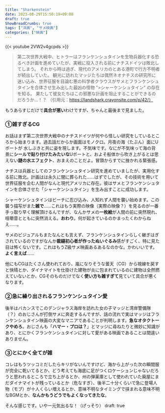 ```yaml
---
title: "Sharkenstein"
date: 2023-08-29T15:50:19+09:00
draft: true
ShowBreadCrumbs: true
tags: ["洋画", "サメ映画"]
categories: ["映画"]
---
```


{{< youtube 2VW2v4gcpds >}}

>第二次世界大戦中、ヒトラーはフランケンシュタインを生物兵器化する恐るべき計画を進めていたが、実戦に投入される前にナチスドイツは敗北してしまう。
>それから時は過ぎ、現代のアメリカのとある港町で行方不明者が続出していた。
>観光に訪れたマッジたちは偶然ネオナチスの研究所に迷い込み、世界征服を目論む悪の科学者クラウスがサメとフランケンシュタインを合体させ生み出した最凶の怪物 ">シャーケンシュタイン" の存在を知る。
>果たして彼女たちはこの邪悪な計画を阻止することができるのだろうか…！？
（引用元：https://landshark.crayonsite.com/p/42/）

もうあらすじだけで**具合が悪い**わけですが、ちゃんと最後まで見ました。

### ①雑すぎるCG

お話はまず第二次世界大戦中のナチスドイツが何やら怪しい研究をしているところから始まります。過去話だからか画面はモノクロ。月夜の海（たぶん）面にUボートが
水しぶきと共に姿を現します。不気味です。なにが不気味って海の背景に**シールで貼り付けたみたいな**Uボートと、およそ船体から吹き上がるとは思えない**謎の水エフェクト**、おまえのことだよ。冒頭からすでに挫かれる緊張感。

ナチスは兵器としてのフランケンシュタイン研究を進めていましたが、実用化する前に敗北。計画はは永久に闇に葬られた……はずでしたが、その技術を用いて世界征服を企む人間がなんと現代アメリカに存在。彼はサメとフランケンシュタインを合体させた「シャーケンシュタイン」を生み出すことに成功します。

シャーケンシュタインはビーチに忍び込み、人知れず人間を襲い始めます。この襲う描写がまた**雑で**……これはもう実際の映像（実際の映像？）を見るのが一番手っ取り早く理解頂けるんですが、なんかサメの**一枚絵**が人間の前に突然現れ、咀嚼音とともに突然消える。**おわり**。何が起きているのかまったくわからねえ……。

サメのビジュアルもまたなんとも言えず、フランケンシュタインらしく継ぎはぎされているのですがなんか**裁縫初心者が作ったぬいぐるみ**感がすごく、特に見た目は怖くないです。これはもうZ級サメ映画あるあるなのかな。かわいいです。**よく言えば**……

他にもCGはたくさん使われており、嵐になりそうな曇天（CG）から視線を戻すと快晴とか、ダイナマイトを仕掛けた建物が炎に包まれているのに建物は全然燃えていないとか、CGそのものだけでなく**使い方も雑すぎて**見ていて具合が悪くなります。

### ②急に繰り出されるフランケンシュタイン愛

後半はバカンスでこのデンジャラス海岸を訪れた女の子マッジと湾岸警備隊（？）のおじさんが打倒サメに奔走するんですが、話の流れで実はマッジはフランケンシュタイン映画の大変なマニアであることが判明します。**急なオタクトークやめろ**。おじさんも「**ハマー・プロは？**」とマッジに尋ねたりと微妙に知識があり、とにかくフランケンシュタインに対して愛がある映画であることは間違いありません。

### ③とにかく全てが雑

コレはもうツッコミだしたらキリがないんですけど、海から上がった次の瞬間服が完全に乾いてるとか、どう考えても海底に足がつくロケーションじゃないだろうと思われるところで立ち上がるとか、州の弾薬庫として使われていた廃屋にまだダイナマイトが残っているとか（危なすぎ）、後半二十分くらいで急に登場人物（モブ）が十人くらい増えるとか、意味不明なタイミングで挟まれる意味不明なBGMとか、**なんかもうどうでもよくなってきたな**。

そんな感じです。いやー元気出るな！（げっそり）
draft: true
